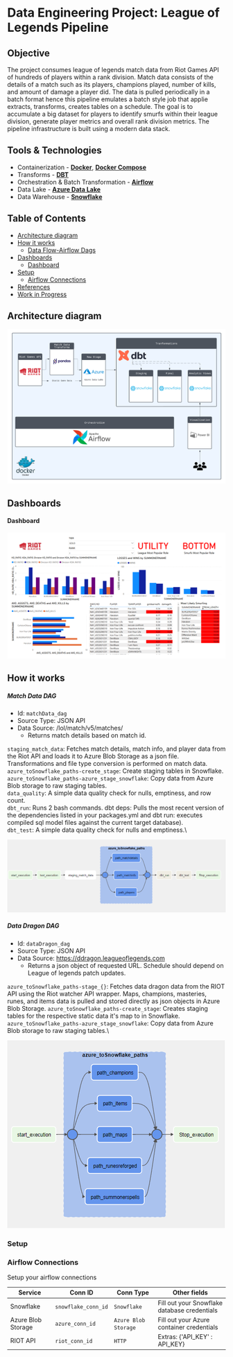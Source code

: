 # Data Engineering Project: League of Legends Pipeline


## Objective
The project consumes league of legends match data from Riot Games API of hundreds of players within a rank division. Match data consists of the details of a match such as its players, champions played, number of kills, and amount of damage a player did. The data is pulled periodically in a batch format hence this pipeline emulates a batch style job that applie extracts, transforms, creates tables on a schedule. The goal is to accumulate a big dataset for players to identify smurfs within their league division, generate player metrics and overall rank division metrics. The pipeline infrastructure is built using a modern data stack.

## Tools & Technologies

- Containerization - [**Docker**](https://www.docker.com), [**Docker Compose**](https://docs.docker.com/compose/)
- Transforms - [**DBT**](https://www.getdbt.com/)
- Orchestration & Batch Transformation - [**Airflow**](https://airflow.apache.org)
- Data Lake - [**Azure Data Lake**](https://azure.microsoft.com/en-us/solutions/data-lake/)
- Data Warehouse - [**Snowflake**](https://www.snowflake.com/)

<!-- TABLE OF CONTENTS -->
## Table of Contents

* [Architecture diagram](#architecture-diagram)
* [How it works](#how-it-works)
    * [Data Flow-Airflow Dags](#data-flow)
* [Dashboards](#dashboards)
    * [Dashboard](dashboard)
* [Setup](#setup)
    * [Airflow Connections](airflow-connections)
* [References](#references)
* [Work in Progress](#work-in-progress)

<!-- ARCHITECTURE DIAGRAM -->
## Architecture diagram

![Pipeline Architecture](https://github.com/ryancflo/league_of_legends/blob/master/images/LOL_arch.png)


<!-- DASHBOARD DIAGRAM -->
## Dashboards

#### Dashboard

![Dashboard](https://github.com/ryancflo/league_of_legends/blob/master/images/LOL_dashboard.PNG)

<!-- HOW IT WORKS -->
## How it works

##### Match Data DAG
 - Id: `matchData_dag`
 - Source Type: JSON API
 - Data Source: /lol/match/v5/matches/
    - Returns match details based on match id.

`staging_match_data`: Fetches match details, match info, and player data from the Riot API and loads it to Azure Blob Storage as a json file. Transformations and file type conversion is performed on match data.\
`azure_toSnowflake_paths-create_stage`: Create staging tables in Snowflake.\
`azure_toSnowflake_paths-azure_stage_snowflake`: Copy data from Azure Blob storage to raw staging tables.\
`data_quality`: A simple data quality check for nulls, emptiness, and row count.\
`dbt_run`: Runs 2 bash commands. dbt deps: Pulls the most recent version of the dependencies listed in your packages.yml and dbt run: executes compiled sql model files against the current target database).\
`dbt_test`: A simple data quality check for nulls and emptiness.\

![matchData DAG](https://github.com/ryancflo/league_of_legends/blob/master/images/match_dag.PNG)

##### Data Dragon DAG
 - Id: `dataDragon_dag`
 - Source Type: JSON API
 - Data Source: https://ddragon.leagueoflegends.com
    - Returns a json object of requested URL. Schedule should depend on League of legends patch updates.

`azure_toSnowflake_paths-stage_{}`: Fetches data dragon data from the RIOT API using the Riot watcher API wrapper. Maps, champions, masteries, runes, and items data is pulled and stored directly as json objects in Azure Blob Storage.
`azure_toSnowflake_paths-create_stage`: Creates staging tables for the respective static data it's map to in Snowflake.\
`azure_toSnowflake_paths-azure_stage_snowflake`: Copy data from Azure Blob storage to raw staging tables.\

![Data Dragon DAG](https://github.com/ryancflo/league_of_legends/blob/master/images/datadragondag.PNG)


<!-- SETUP -->
### Setup

### Airflow Connections

Setup your airflow connections 

| Service | Conn ID | Conn Type | Other fields |
| ------- | ------- | --------- | ------------------ |
| Snowflake | `snowflake_conn_id` | `Snowflake` | Fill out your Snowflake database credentials |
| Azure Blob Storage | `azure_conn_id` | `Azure Blob Storage` | Fill out your Azure container credentials |
| RIOT API | `riot_conn_id` | `HTTP` | Extras: {'API_KEY' : API_KEY} |

